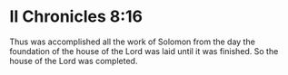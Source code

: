 # II Chronicles 8:16

Thus was accomplished all the work of Solomon from the day the foundation of the house of the Lord was laid until it was finished. So the house of the Lord was completed.
